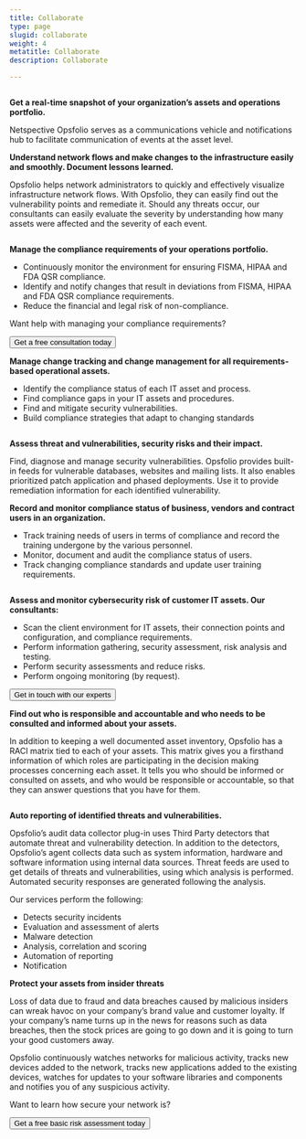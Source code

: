 ```yaml
---
title: Collaborate
type: page
slugid: collaborate
weight: 4
metatitle: Collaborate
description: Collaborate

---
```

<article class="pt-10"> 
        <div class="grid grid-cols-1 sm:grid-cols-2 md:grid-cols-2 gap-5 pt-6">  
            <div>
              <div class="flex mt-7"><img src="/assets-natural/brand/www.netspective.com/solutions/opsfolio/communication-of-changes.png"alt=""></div>
            </div> 
            <div>
                <p><b>Get a real-time snapshot of your organization’s assets and operations portfolio.</b></p>
                <p class="font-semibold">Netspective Opsfolio serves as a communications vehicle and notifications hub to facilitate communication of events at the asset level.</p>
            </div>           
       </div>
        <div class="grid grid-cols-1 sm:grid-cols-2 md:grid-cols-2 gap-5">   
        <div>
           <p><b>Understand network flows and make changes to the infrastructure easily and smoothly. Document lessons learned.</b></p>
            <p>Opsfolio helps network administrators to quickly and effectively visualize infrastructure network flows. With Opsfolio, they can easily find out the vulnerability points and remediate it. Should any threats occur, our consultants can easily evaluate the severity by understanding how many assets were affected and the severity of each event.</p>
        </div>
         <div>
            <div class="flex mb-7 mt-7"><img src="/assets-natural/brand/www.netspective.com/solutions/opsfolio/network-flows-infrastructure-visualizations1.jpg"alt=""></div>
        </div>
      </div>
      <div class="grid grid-cols-1 sm:grid-cols-2 md:grid-cols-2 gap-5 pt-6">   
        <div>
          <div class="flex mb-7 mt-7"><img src="/assets-natural/brand/www.netspective.com/solutions/opsfolio/compliance-requirements-visualizations2.jpg"alt=""></div>
        </div>
        <div>
            <p><b>Manage the compliance requirements of your operations portfolio.</b></p>
            <ul>
              <li>Continuously monitor the environment for ensuring FISMA, HIPAA and FDA QSR compliance.</li>
                <li> Identify and notify changes that result in deviations from FISMA, HIPAA and FDA QSR compliance requirements.</li>
                <li> Reduce the financial and legal risk of non-compliance.</li>
           </ul>
           <p>Want help with managing your compliance requirements?</p>
           <a href="/www.netspective.com/solutions/opsfolio/register/?q=2"><button class="px-3 py-2 text-xs font-medium text-center text-white bg-sky-700 rounded-lg hover:bg-sky-700 focus:ring-4 focus:outline-none focus:ring-blue-300 dark:bg-sky-700 dark:hover:bg-sky-700 dark:focus:ring-blue-800">Get a free consultation today</button></a>
        </div>         
      </div>
      <div class="grid grid-cols-1 sm:grid-cols-2 md:grid-cols-2 gap-5">   
        <div>
           <p><b>Manage change tracking and change management for all requirements-based operational assets.</b></p>
            <ul>
                <li>Identify the compliance status of each IT asset and process.</li>
                <li>Find compliance gaps in your IT assets and procedures.</li>
                <li>Find and mitigate security vulnerabilities.</li>
                <li>Build compliance strategies that adapt to changing standards</li>
            </ul>
        </div>
         <div>
            <div class="flex mb-7 mt-7"><img src="/assets-natural/brand/www.netspective.com/solutions/opsfolio/change-tracking-and-change-management.png"alt=""></div>
        </div>
      </div>
      <div class="grid grid-cols-1 sm:grid-cols-2 md:grid-cols-2 gap-5">   
        <div>
          <div class="flex mb-7 mt-7"><img src="/assets-natural/brand/www.netspective.com/solutions/opsfolio/vulnerability-feeds.png"alt=""></div>
        </div>
        <div>
           <p><b>Assess threat and vulnerabilities, security risks and their impact.</b></p>
            <p>Find, diagnose and manage security vulnerabilities. Opsfolio provides built-in feeds for vulnerable databases, websites and mailing lists. It also enables prioritized patch application and phased deployments. Use it to provide remediation information for each identified vulnerability.</p>
        </div>         
      </div>
      <div class="grid grid-cols-1 sm:grid-cols-2 md:grid-cols-2 gap-5">   
        <div>
           <p><b>Record and monitor compliance status of business, vendors and contract users in an organization.</b></p>
           <ul>
                <li>Track training needs of users in terms of compliance and record the training undergone by the various personnel.</li>
                <li>Monitor, document and audit the compliance status of users.</li>
                <li>Track changing compliance standards and update user training requirements.</li>
            </ul>
        </div>
         <div>
            <div class="flex mb-7 mt-7"><img src="/assets-natural/brand/www.netspective.com/solutions/opsfolio/Compliance-Training-Requirements.png"alt=""></div>
        </div>
      </div>
      <div class="grid grid-cols-1 sm:grid-cols-2 md:grid-cols-2 gap-5">   
        <div>
          <div class="flex mt-7"><img src="/assets-natural/brand/www.netspective.com/solutions/opsfolio/Assess-and-monitor-cyber-security.png"alt=""></div>
        </div>
        <div>
            <p><b>Assess and monitor cybersecurity risk of customer IT assets. Our consultants:</b></p>
            <ul>
                <li>Scan the client environment for IT assets, their connection points and configuration, and compliance requirements.</li>
                <li> Perform information gathering, security assessment, risk analysis and testing.</li>
                <li> Perform security assessments and reduce risks.</li>
                <li> Perform ongoing monitoring (by request).</li>
            </ul>
            <a href="/www.netspective.com/solutions/opsfolio/register/?q=3"><button class="px-3 py-2 text-xs font-medium text-center text-white bg-sky-700 rounded-lg hover:bg-sky-700 focus:ring-4 focus:outline-none focus:ring-blue-300 dark:bg-sky-700 dark:hover:bg-sky-700 dark:focus:ring-blue-800">Get in touch with our experts</button></a>
        </div>         
      </div>
      <div class="grid grid-cols-1 sm:grid-cols-2 md:grid-cols-2 gap-5">   
        <div>
            <p><b>Find out who is responsible and accountable and who needs to be consulted and informed about your assets.</b></p>
            <p>In addition to keeping a well documented asset inventory, Opsfolio has a RACI matrix tied to each of your assets. This matrix gives you a firsthand information of which roles are participating in the decision making processes concerning each asset. It tells you who should be informed or consulted on assets, and who would be responsible or accountable, so that they can answer questions that you have for them.</p>
        </div>
         <div>
            <div class="flex mb-7 mt-7"><img src="/assets-natural/brand/www.netspective.com/solutions/opsfolio/raci-matrix-1.png"alt=""></div>
        </div>
      </div>
      <div class="grid grid-cols-1 sm:grid-cols-2 md:grid-cols-2 gap-5">   
        <div>
          <div class="flex mt-7"><img src="/assets-natural/brand/www.netspective.com/solutions/opsfolio/opsfolio-agent.jpg"alt=""></div>
        </div>
        <div>
           <p><b>Auto reporting of identified threats and vulnerabilities.</b></p>
           <p>Opsfolio’s audit data collector plug-in uses Third Party detectors that automate threat and vulnerability detection. In addition to the detectors, Opsfolio’s agent collects data such as system information, hardware and software information using internal data sources. Threat feeds are used to get details of threats and vulnerabilities, using which analysis is performed. Automated security responses are generated following the analysis.</p>
           <p class="font-semibold">Our services perform the following:</p>   
           <ul>
            <li>Detects security incidents</li>
            <li>Evaluation and assessment of alerts</li>
            <li>Malware detection</li>
            <li>Analysis, correlation and scoring</li>
            <li>Automation of reporting</li>
            <li>Notification</li>
           </ul>         
        </div>         
      </div>
      <div class="grid grid-cols-1 sm:grid-cols-2 md:grid-cols-2 gap-5">   
        <div>
            <p><b>Protect your assets from insider threats</b></p>
            <p>Loss of data due to fraud and data breaches caused by malicious insiders can wreak havoc on your company’s brand value and customer loyalty. If your company’s name turns up in the news for reasons such as data breaches, then the stock prices are going to go down and it is going to turn your good customers away.</p>
            <p>Opsfolio continuously watches networks for malicious activity, tracks new devices added to the network, tracks new applications added to the existing devices, watches for updates to your software libraries and components and notifies you of any suspicious activity.</p>
            <p>Want to learn how secure your network is?</p>
            <a href="/www.netspective.com/solutions/opsfolio/register/?q=3"><button class="px-3 py-2 text-xs font-medium text-center text-white bg-sky-700 rounded-lg hover:bg-sky-700 focus:ring-4 focus:outline-none focus:ring-blue-300 dark:bg-sky-700 dark:hover:bg-sky-700 dark:focus:ring-blue-800">Get a free basic risk assessment today</button></a>
        </div>
         <div>
            <div class="flex mb-7 mt-7"><img src="/assets-natural/brand/www.netspective.com/solutions/opsfolio/raci-matrix1.png"alt=""></div>            
        </div>
      </div>
</article>